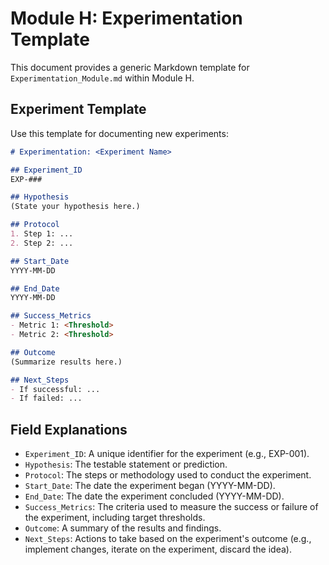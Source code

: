 # Module H: Experimentation Template

This document provides a generic Markdown template for `Experimentation_Module.md` within Module H.

## Experiment Template
Use this template for documenting new experiments:

```markdown
# Experimentation: <Experiment Name>

## Experiment_ID
EXP-###

## Hypothesis
(State your hypothesis here.)

## Protocol
1. Step 1: ...
2. Step 2: ...

## Start_Date
YYYY-MM-DD

## End_Date
YYYY-MM-DD

## Success_Metrics
- Metric 1: <Threshold>
- Metric 2: <Threshold>

## Outcome
(Summarize results here.)

## Next_Steps
- If successful: ...
- If failed: ...
```

## Field Explanations
- `Experiment_ID`: A unique identifier for the experiment (e.g., EXP-001).
- `Hypothesis`: The testable statement or prediction.
- `Protocol`: The steps or methodology used to conduct the experiment.
- `Start_Date`: The date the experiment began (YYYY-MM-DD).
- `End_Date`: The date the experiment concluded (YYYY-MM-DD).
- `Success_Metrics`: The criteria used to measure the success or failure of the experiment, including target thresholds.
- `Outcome`: A summary of the results and findings.
- `Next_Steps`: Actions to take based on the experiment's outcome (e.g., implement changes, iterate on the experiment, discard the idea).